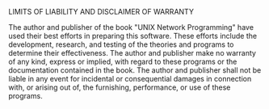 LIMITS OF LIABILITY AND DISCLAIMER OF WARRANTY

The author and publisher of the book "UNIX Network Programming"
have used their best efforts in preparing this software.
These efforts include the development, research, and testing
of the theories and programs to determine their effectiveness.
The author and publisher make no warranty of any kind, express
or implied, with regard to these programs or the documentation
contained in the book. The author and publisher shall not be
liable in any event for incidental or consequential damages in
connection with, or arising out of, the furnishing, performance,
or use of these programs.
